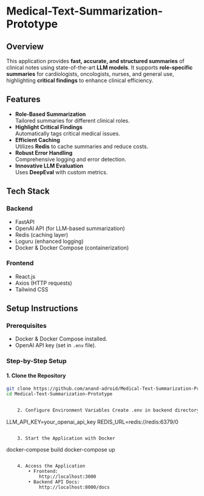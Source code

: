 # Medical-Text-Summarization-Prototype

## Overview

This application provides **fast, accurate, and structured summaries** of clinical notes using state-of-the-art **LLM models**. It supports **role-specific summaries** for cardiologists, oncologists, nurses, and general use, highlighting **critical findings** to enhance clinical efficiency.

## Features

- **Role-Based Summarization**  
  Tailored summaries for different clinical roles.
- **Highlight Critical Findings**  
  Automatically tags critical medical issues.
- **Efficient Caching**  
  Utilizes **Redis** to cache summaries and reduce costs.
- **Robust Error Handling**  
  Comprehensive logging and error detection.
- **Innovative LLM Evaluation**  
  Uses **DeepEval** with custom metrics.

## Tech Stack

### Backend
- FastAPI
- OpenAI API (for LLM-based summarization)
- Redis (caching layer)
- Loguru (enhanced logging)
- Docker & Docker Compose (containerization)

### Frontend
- React.js
- Axios (HTTP requests)
- Tailwind CSS

## Setup Instructions

### Prerequisites

- Docker & Docker Compose installed.
- OpenAI API key (set in `.env` file).

### Step-by-Step Setup

#### 1. Clone the Repository
```sh
git clone https://github.com/anand-adroid/Medical-Text-Summarization-Prototype.git
cd Medical-Text-Summarization-Prototype


	2. Configure Environment Variables Create .env in backend directory:

```
LLM_API_KEY=your_openai_api_key
REDIS_URL=redis://redis:6379/0
```

	3. Start the Application with Docker
```
docker-compose build
docker-compose up
```

	4. Access the Application
 		• Frontend: 
   			http://localhost:3000
		• Backend API Docs: 
  			http://localhost:8000/docs


